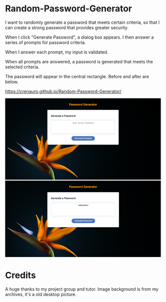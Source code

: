 # Random-Password-Generator

I want to randomly generate a password that meets certain criteria,
so that I can create a strong password that provides greater security.

When I click "Generate Password", a dialog box appears. I then answer a series of prompts for password criteria.

When I answer each prompt, my input is validated.

When all prompts are answered, a password is generated that meets the selected criteria.

The password will appear in the central rectangle. Before and after are below. 

https://crenauro.github.io/Random-Password-Generator/

![before](assets/before.png)
![after](assets/after.png)

# Credits

A huge thanks to my project group and tutor.
Image background is from my archives, it's a old desktop picture.